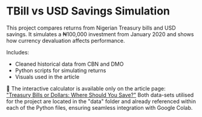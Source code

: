 # TBill vs USD Savings Simulation

This project compares returns from Nigerian Treasury bills and USD savings. It simulates a ₦100,000 investment from January 2020 and shows how currency devaluation affects performance.

Includes:
- Cleaned historical data from CBN and DMO
- Python scripts for simulating returns
- Visuals used in the article

🔗 The interactive calculator is available only on the article page:  
["Treasury Bills or Dollars: Where Should You Save?"](https://trendline.com.ng/articles/treasury-bills-or-dollars-where-should-you-save/)
Both data-sets utilised for the project are located in the "data" folder and already referenced within each of the Python files, ensuring seamless integration with Google Colab.
